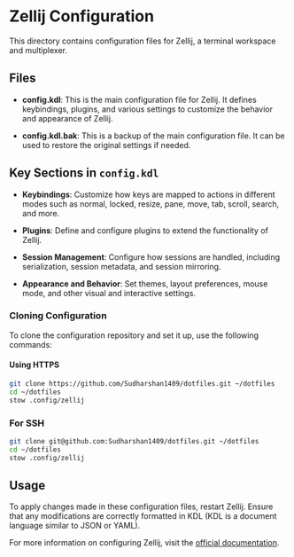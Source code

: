 # Zellij Configuration

This directory contains configuration files for Zellij, a terminal workspace and multiplexer.

## Files

- **config.kdl**: This is the main configuration file for Zellij. It defines keybindings, plugins, and various settings to customize the behavior and appearance of Zellij.

- **config.kdl.bak**: This is a backup of the main configuration file. It can be used to restore the original settings if needed.

## Key Sections in `config.kdl`

- **Keybindings**: Customize how keys are mapped to actions in different modes such as normal, locked, resize, pane, move, tab, scroll, search, and more.

- **Plugins**: Define and configure plugins to extend the functionality of Zellij.

- **Session Management**: Configure how sessions are handled, including serialization, session metadata, and session mirroring.

- **Appearance and Behavior**: Set themes, layout preferences, mouse mode, and other visual and interactive settings.

### Cloning Configuration

To clone the configuration repository and set it up, use the following commands:

#### Using HTTPS

```bash
git clone https://github.com/Sudharshan1409/dotfiles.git ~/dotfiles
cd ~/dotfiles
stow .config/zellij
```

### For SSH

```bash
git clone git@github.com:Sudharshan1409/dotfiles.git ~/dotfiles
cd ~/dotfiles
stow .config/zellij
```

## Usage

To apply changes made in these configuration files, restart Zellij. Ensure that any modifications are correctly formatted in KDL (KDL is a document language similar to JSON or YAML).

For more information on configuring Zellij, visit the [official documentation](https://zellij.dev/documentation/).

```

```

